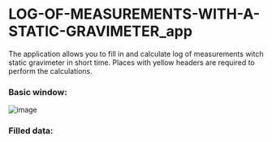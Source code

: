 # LOG-OF-MEASUREMENTS-WITH-A-STATIC-GRAVIMETER_app

The application allows you to fill in and calculate log of measurements witch static gravimeter in short time. Places with yellow headers are required to perform the calculations.

### Basic window:
![image](https://user-images.githubusercontent.com/100380604/177712745-0c34d35e-f4c7-4dfc-b0b2-2e93e6c027ce.png)

### Filled data:
